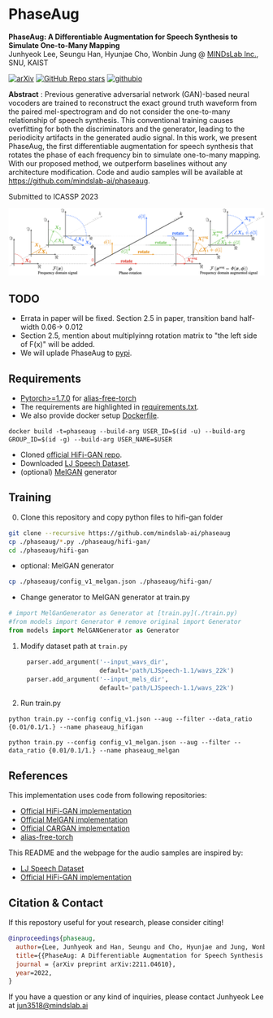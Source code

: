 # PhaseAug

**PhaseAug: A Differentiable Augmentation for Speech Synthesis to Simulate One-to-Many Mapping**<br>
Junhyeok Lee, Seungu Han, Hyunjae Cho, Wonbin Jung @ [MINDsLab Inc.](https://github.com/mindslab-ai), SNU, KAIST

[![arXiv](https://img.shields.io/badge/arXiv-2211.04610-brightgreen.svg?style=flat-square)](https://arxiv.org/abs/2211.04610) [![GitHub Repo stars](https://img.shields.io/github/stars/mindslab-ai/phaseaug?color=yellow&label=PhaseAug&logo=github&style=flat-square)](https://github.com/mindslab-ai/phaseaug) [![githubio](https://img.shields.io/badge/GitHub.io-Audio_Samples-blue?logo=Github&style=flat-square)](https://mindslab-ai.github.io/phaseaug/)


**Abstract** : Previous generative adversarial network (GAN)-based neural vocoders are trained to reconstruct the exact ground truth waveform from the paired mel-spectrogram and do not consider the one-to-many relationship of speech synthesis. This conventional training causes overfitting for both the discriminators and the generator, leading to the periodicity artifacts in the generated audio signal. In this work, we present PhaseAug, the first differentiable augmentation for speech synthesis that rotates the phase of each frequency bin to simulate one-to-many mapping. With our proposed method, we outperform baselines without any architecture modification. Code and audio samples will be available at https://github.com/mindslab-ai/phaseaug.

Submitted to ICASSP 2023

![phasor](asset/phaseaug_phasor.png) 


## TODO
- Errata in paper will be fixed. Section 2.5 in paper, transition band half-width 0.06-> 0.012
- Section 2.5, mention about multiplyinng rotation matrix to "the left side of F(x)" will be added.
- We will uplade PhaseAug to [pypi](https://pypi.org).

## Requirements
- [Pytorch>=1.7.0](https://pytorch.org/) for [alias-free-torch](https://github.com/junjun3518/alias-free-torch)
- The requirements are highlighted in [requirements.txt](./requirements.txt).
- We also provide docker setup [Dockerfile](./Dockerfile).
```
docker build -t=phaseaug --build-arg USER_ID=$(id -u) --build-arg GROUP_ID=$(id -g) --build-arg USER_NAME=$USER
```
- Cloned [official HiFi-GAN repo](https://github.com/jik876/hifi-gan).
- Downloaded [LJ Speech Dataset](https://keithito.com/LJ-Speech-Dataset/).
- (optional) [MelGAN](https://github.com/descriptinc/melgan-neurips) generator
 
## Training
0. Clone this repository and copy python files to hifi-gan folder
```bash
git clone --recursive https://github.com/mindslab-ai/phaseaug
cp ./phaseaug/*.py ./phaseaug/hifi-gan/
cd ./phaseaug/hifi-gan
```

  - optional: MelGAN generator
  ```bash
  cp ./phaseaug/config_v1_melgan.json ./phaseaug/hifi-gan/
  ```
  - Change generator to MelGAN generator at train.py
  ```python
  # import MelGanGenerator as Generator at [train.py](./train.py)
  #from models import Generator # remove original import Generator
  from models import MelGANGenerator as Generator
  ```

1. Modify dataset path at `train.py`
```python
     parser.add_argument('--input_wavs_dir',
                         default='path/LJSpeech-1.1/wavs_22k')
     parser.add_argument('--input_mels_dir',
                         default='path/LJSpeech-1.1/wavs_22k')
```

2. Run train.py
```
python train.py --config config_v1.json --aug --filter --data_ratio {0.01/0.1/1.} --name phaseaug_hifigan
```
```
python train.py --config config_v1_melgan.json --aug --filter --data_ratio {0.01/0.1/1.} --name phaseaug_melgan
```

## References
This implementation uses code from following repositories:
- [Official HiFi-GAN implementation](https://github.com/jik876/hifi-gan)
- [Official MelGAN implementation](https://github.com/descriptinc/melgan-neurips)
- [Official CARGAN implementation](https://github.com/descriptinc/cargan)
- [alias-free-torch](https://github.com/junjun3518/alias-free-torch)

This README and the webpage for the audio samples are inspired by:
- [LJ Speech Dataset](https://keithito.com/LJ-Speech-Dataset/)
- [Official HiFi-GAN implementation](https://github.com/jik876/hifi-gan)

## Citation & Contact

If this repostory useful for yout research, please consider citing!
```bib
@inproceedings{phaseaug,
  author={Lee, Junhyeok and Han, Seungu and Cho, Hyunjae and Jung, Wonbin},
  title={{PhaseAug: A Differentiable Augmentation for Speech Synthesis to Simulate One-to-Many Mapping}},
  journal = {arXiv preprint arXiv:2211.04610},
  year=2022,
}
```
If you have a question or any kind of inquiries, please contact Junhyeok Lee at [jun3518@mindslab.ai](mailto:jun3518@mindslab.ai)

